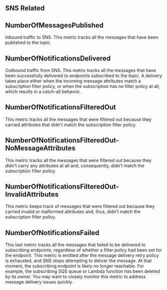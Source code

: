 ## SNS Related

## NumberOfMessagesPublished
Inbound traffic to SNS. This metric tracks all the messages that have been published to the topic.

## NumberOfNotificationsDelivered
Outbound traffic from SNS. This metric tracks all the messages that have been successfully delivered to endpoints subscribed to the topic. A delivery takes place either when the incoming message attributes match a subscription filter policy, or when the subscription has no filter policy at all, which results in a catch-all behavior.

## NumberOfNotificationsFilteredOut
This metric tracks all the messages that were filtered out because they carried attributes that didn’t match the subscription filter policy.

## NumberOfNotificationsFilteredOut-NoMessageAttributes
This metric tracks all the messages that were filtered out because they didn’t carry any attributes at all and, consequently, didn’t match the subscription filter policy.

## NumberOfNotificationsFilteredOut-InvalidAttributes
This metric keeps track of messages that were filtered out because they carried invalid or malformed attributes and, thus, didn’t match the subscription filter policy.

## NumberOfNotificationsFailed
This last metric tracks all the messages that failed to be delivered to subscribing endpoints, regardless of whether a filter policy had been set for the endpoint. This metric is emitted after the message delivery retry policy is exhausted, and SNS stops attempting to deliver the message. At that moment, the subscribing endpoint is likely no longer reachable. For example, the subscribing SQS queue or Lambda function has been deleted by its owner. You may want to closely monitor this metric to address message delivery issues quickly.

